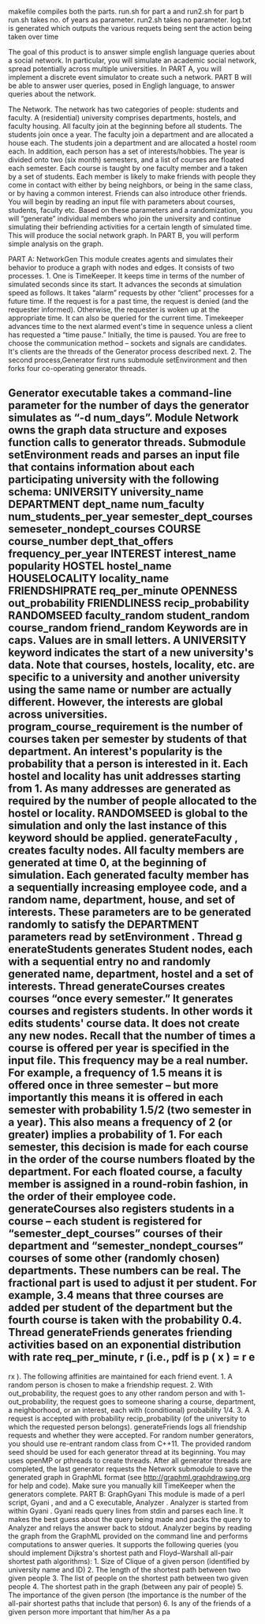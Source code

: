 
makefile compiles both the parts. run.sh for part a and run2.sh for part b 
run.sh takes no. of years as parameter.
run2.sh takes no parameter.
log.txt is generated which outputs the various requets being sent the action being taken over time



The goal of this product is to answer simple english language queries about a social network. In particular, you will simulate an academic social network, spread potentially across multiple universities. In PART A, you will implement a discrete event simulator to create such a network. PART B will be able to answer user queries, posed in Engligh language, to answer queries about the network.

The Network.
The network has two categories of people: students and faculty. A (residential) university comprises departments, hostels, and faculty housing. All faculty join at the beginning before all students. The students join once a year. The faculty join a department and are allocated a house each. The students join a department and are allocated a hostel room each. In addition, each person has a set of interests/hobbies. The year is divided onto two (six month) semesters, and a list of courses are floated each semester. Each course is taught by one faculty member and a taken by a set of students. Each member is likely to make friends with people they come in contact with either by being neighbors, or being in the same class, or by having a common interest. Friends can also introduce other friends. You will begin by reading an input file with parameters about courses, students, faculty etc. Based on these parameters and a randomization, you will “generate” individual members who join the university and continue simulating their befriending activities for a certain length of simulated time. This will produce the social network graph. In PART B, you will perform simple analysis on the graph.

PART A:
NetworkGen
This module creates agents and simulates their behavior to produce a graph with nodes and edges. It consists of two processes. 
1.
One is TimeKeeper.
It keeps time in terms of the number of simulated seconds since its start. It
advances the seconds at simulation speed as follows. It takes “alarm” requests by other “client”
processes for a future time. If the request is for a past time, the request is denied (and the
requester informed). Otherwise, the requester is woken up at the appropriate time. It can also be
queried for the current time. Timekeeper advances time to the next alarmed event's time in
sequence unless a client has requested a “time pause.” Initially, the time is paused. You are free
to choose the communication method – sockets and signals are candidates. It's clients are the
threads of the Generator process described next.
2.
The second process,Generator  first runs submodule setEnvironment and then forks four co-operating generator threads.

Generator executable takes a command-line parameter for the number of days the generator simulates as “-d num_days”. Module Network owns the graph data structure and exposes function calls to generator threads. Submodule setEnvironment reads and parses an input file that contains information about each participating university with the following schema: UNIVERSITY university_name DEPARTMENT dept_name num_faculty num_students_per_year semester_dept_courses semeseter_nondept_courses COURSE course_number dept_that_offers frequency_per_year INTEREST interest_name popularity HOSTEL hostel_name HOUSELOCALITY locality_name FRIENDSHIPRATE req_per_minute OPENNESS out_probability FRIENDLINESS recip_probability RANDOMSEED faculty_random student_random course_random friend_random Keywords are in caps. Values are in small letters. A UNIVERSITY keyword indicates the start of a new university's data. Note that courses, hostels, locality, etc. are specific to a university and another university using the same name or number are actually different. However, the interests are global across universities. program_course_requirement is the number of courses taken per semester by students of that department. An interest's popularity is the probability that a person is interested in it. Each hostel and locality has unit addresses starting from 1. As many addresses are generated as required by the number of people allocated to the hostel or locality. RANDOMSEED is global to the simulation and only the last instance of this keyword should be applied.
 generateFaculty  , creates faculty nodes. All faculty members are generated at time 0, at the beginning of simulation. Each generated faculty member has a sequentially increasing employee code, and a random name, department, house, and set of interests. These parameters are to be generated randomly to satisfy the DEPARTMENT parameters read by setEnvironment .
Thread g
enerateStudents
generates Student nodes, each with a sequential entry no and randomly
generated name, department, hostel and a set of interests.
Thread
generateCourses
creates courses “once every semester.” It generates courses and registers
students. In other words it edits students' course data. It does not create any new nodes. Recall that the
number of times a course is offered per year is specified in the input file. This frequency may be a real
number. For example, a frequency of 1.5 means it is offered once in three semester – but more
importantly this means it is offered in each semester with probability 1.5/2 (two semester in a year).
This also means a frequency of 2 (or greater) implies a probability of 1. For each semester, this
decision is made for each course in the order of the course numbers floated by the department. For each
floated course, a faculty member is assigned in a round-robin fashion, in the order of their employee
code.
generateCourses
also registers students in a course – each student is registered for
“semester_dept_courses” courses of their department and “semester_nondept_courses” courses of some
other (randomly chosen) departments. These numbers can be real. The fractional part is used to adjust it
per student. For example, 3.4 means that three courses are added per student of the department but the
fourth course is taken with the probability 0.4.
Thread
generateFriends
generates friending activities based on an exponential distribution with rate
req_per_minute,
r
(i.e., pdf is
p
(
x
) =
r
e
-
rx
). The following affinities are maintained for each friend
event.
1.
A random person is chosen to make a friendship request.
2.
With out_probability, the request goes to any other random person and with 1-
out_probability, the request goes to someone sharing a course, department, a
neighborhood, or an interest, each with (conditional) probability 1/4.
3.
A request is accepted with probability recip_probability (of the university to which the
requested person belongs).
generateFriends
logs all friendship requests and whether they were accepted. For random
number generators, you should use re-entrant random class from C++11. The provided random
seed should be used for each generator thread at its beginning. You may uses
openMP
or
pthreads
to create threads. After all generator threads are completed, the last generator requests
the
Network
submodule to save the generated graph in GraphML format (see
http://graphml.graphdrawing.org
for help and code). Make sure you manually kill
TimeKeeper
when the generators complete.
PART B:
GraphGyani
This module is made of a perl script,
Gyani
, and and a C executable,
Analyzer
.
Analyzer
is
started from within
Gyani
.
Gyani
reads query lines from stdin and parses each line. It makes the best
guess about the query being made and packs the query to
Analyzer
and relays the answer back to
stdout.
Analyzer
begins by reading the graph from the GraphML provided on the command line and
performs computations to answer queries. It supports the following queries (you should implement
Dijkstra's shortest path and Floyd–Warshall all-pair shortest path algorithms):
1.
Size of Clique of a given person (identified by university name and ID)
2.
The length of the shortest path between two given people
3.
The list of people on the shortest path between two given people
4.
The shortest path in the graph (between any pair of people)
5.
The importance of the given person (the importance is the number of the all-pair shortest
paths that include that person)
6.
Is any of the friends of a given person more important that him/her
As a pa
